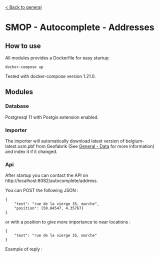 [< Back to general](https://github.com/nextmoov/nextmoov-smop-general)

# SMOP - Autocomplete - Addresses

## How to use

All modules provides a Dockerfile for easy startup:

```
docker-compose up
```

Tested with docker-compose version 1.21.0.

## Modules

### Database

Postgresql 11 with Postgis extension enabled.

### Importer

The importer will automatically download latest version of belgium-latest.osm.pbf from Geofabrik (See [General - Data](https://github.com/nextmoov/nextmoov-smop-general#maps) for more information) and index it if it changed.

### Api

After startup you can contact the API on http://localhost:8082/autocomplete/address.

You can POST the following JSON :

```
{
    "text": "rue de la vierge 35, marche",
    "position": [50.84547, 4.35767]
}
```

or with a position to give more importance to near locations :

```
{
    "text": "rue de la vierge 35, marche"
}
```

Example of reply :

```

```

